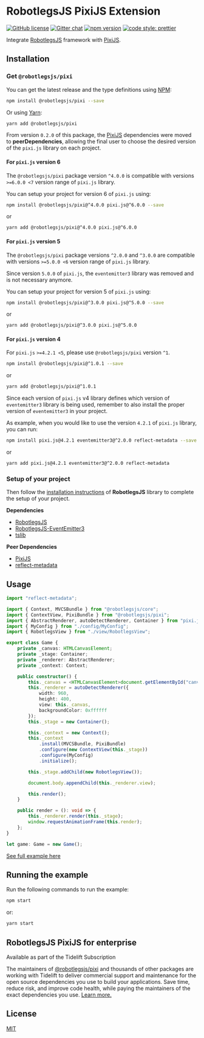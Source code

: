 # RobotlegsJS PixiJS Extension

[![GitHub license](https://img.shields.io/badge/license-MIT-green.svg)](https://github.com/RobotlegsJS/RobotlegsJS-Framework/tree/master/packages/pixi/LICENSE)
[![Gitter chat](https://badges.gitter.im/RobotlegsJS/RobotlegsJS.svg)](https://gitter.im/RobotlegsJS/RobotlegsJS)
[![npm version](https://badge.fury.io/js/%40robotlegsjs%2Fpixi.svg)](https://badge.fury.io/js/%40robotlegsjs%2Fpixi)
[![code style: prettier](https://img.shields.io/badge/code_style-prettier-ff69b4.svg)](https://github.com/prettier/prettier)

Integrate [RobotlegsJS](https://github.com/RobotlegsJS/RobotlegsJS-Framework/tree/master/packages/core)
framework with [PixiJS](https://github.com/pixijs/pixi.js).

## Installation

### Get `@robotlegsjs/pixi`

You can get the latest release and the type definitions using [NPM](https://www.npmjs.com/):

```bash
npm install @robotlegsjs/pixi --save
```

Or using [Yarn](https://yarnpkg.com/en/):

```bash
yarn add @robotlegsjs/pixi
```

From version `0.2.0` of this package, the [PixiJS](https://github.com/pixijs/pixi.js) dependencies were moved to **peerDependencies**,
allowing the final user to choose the desired version of the `pixi.js` library on each project.

#### For `pixi.js` version 6

The `@robotlegsjs/pixi` package version `^4.0.0` is compatible with versions `>=6.0.0 <7` version range of `pixi.js` library.

You can setup your project for version 6 of `pixi.js` using:

```bash
npm install @robotlegsjs/pixi@^4.0.0 pixi.js@^6.0.0 --save
```

or

```bash
yarn add @robotlegsjs/pixi@^4.0.0 pixi.js@^6.0.0
```

#### For `pixi.js` version 5

The `@robotlegsjs/pixi` package versions `^2.0.0` and `^3.0.0` are compatible with versions `>=5.0.0 <6` version range of `pixi.js` library.

Since version `5.0.0` of `pixi.js`, the `eventemitter3` library was removed and is not necessary anymore.

You can setup your project for version 5 of `pixi.js` using:

```bash
npm install @robotlegsjs/pixi@^3.0.0 pixi.js@^5.0.0 --save
```

or

```bash
yarn add @robotlegsjs/pixi@^3.0.0 pixi.js@^5.0.0
```

#### For `pixi.js` version 4

For `pixi.js` `>=4.2.1 <5`, please use `@robotlegsjs/pixi` version `^1`.

```bash
npm install @robotlegsjs/pixi@^1.0.1 --save
```

or

```bash
yarn add @robotlegsjs/pixi@^1.0.1
```

Since each version of `pixi.js` v4 library defines which version of `eventemitter3` library is being used, remember to also install the proper version of `eventemitter3` in your project.

As example, when you would like to use the version `4.2.1` of `pixi.js` library, you can run:

```bash
npm install pixi.js@4.2.1 eventemitter3@^2.0.0 reflect-metadata --save
```

or

```bash
yarn add pixi.js@4.2.1 eventemitter3@^2.0.0 reflect-metadata
```

### Setup of your project

Then follow the [installation instructions](https://github.com/RobotlegsJS/RobotlegsJS-Framework/tree/master/packages/core#installation) of **RobotlegsJS** library to complete the setup of your project.

**Dependencies**

+ [RobotlegsJS](https://github.com/RobotlegsJS/RobotlegsJS-Framework/tree/master/packages/core)
+ [RobotlegsJS-EventEmitter3](https://github.com/RobotlegsJS/RobotlegsJS-Framework/tree/master/packages/eventemitter3)
+ [tslib](https://github.com/Microsoft/tslib)

**Peer Dependencies**

+ [PixiJS](https://github.com/pixijs/pixi.js)
+ [reflect-metadata](https://github.com/rbuckton/reflect-metadata)

## Usage

```typescript
import "reflect-metadata";

import { Context, MVCSBundle } from "@robotlegsjs/core";
import { ContextView, PixiBundle } from "@robotlegsjs/pixi";
import { AbstractRenderer, autoDetectRenderer, Container } from "pixi.js";
import { MyConfig } from "./config/MyConfig";
import { RobotlegsView } from "./view/RobotlegsView";

export class Game {
    private _canvas: HTMLCanvasElement;
    private _stage: Container;
    private _renderer: AbstractRenderer;
    private _context: Context;

    public constructor() {
        this._canvas = <HTMLCanvasElement>document.getElementById("canvas");
        this._renderer = autoDetectRenderer({
            width: 960,
            height: 400,
            view: this._canvas,
            backgroundColor: 0xffffff
        });
        this._stage = new Container();

        this._context = new Context();
        this._context
            .install(MVCSBundle, PixiBundle)
            .configure(new ContextView(this._stage))
            .configure(MyConfig)
            .initialize();

        this._stage.addChild(new RobotlegsView());

        document.body.appendChild(this._renderer.view);

        this.render();
    }

    public render = (): void => {
        this._renderer.render(this._stage);
        window.requestAnimationFrame(this.render);
    };
}

let game: Game = new Game();

```

[See full example here](example/index.ts)

## Running the example

Run the following commands to run the example:

```bash
npm start
```

or:

```bash
yarn start
```

## RobotlegsJS PixiJS for enterprise

Available as part of the Tidelift Subscription

The maintainers of [@robotlegsjs/pixi](https://github.com/RobotlegsJS/RobotlegsJS-Framework/tree/master/packages/pixi) and thousands of other packages are working with Tidelift to deliver commercial support and maintenance for the open source dependencies you use to build your applications. Save time, reduce risk, and improve code health, while paying the maintainers of the exact dependencies you use. [Learn more.](https://tidelift.com/subscription/pkg/npm-robotlegsjs-pixi?utm_source=npm-robotlegsjs-pixi&utm_medium=referral&utm_campaign=enterprise&utm_term=repo)

## License

[MIT](LICENSE)

